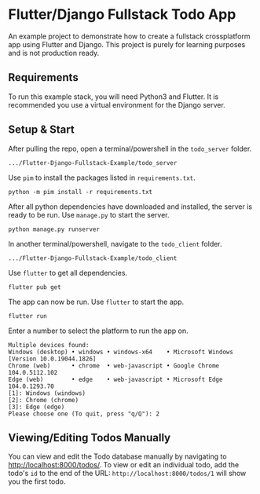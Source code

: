 # Flutter/Django Fullstack Todo App

An example project to demonstrate how to create a fullstack crossplatform app using Flutter and Django.
This project is purely for learning purposes and is not production ready.

## Requirements
To run this example stack, you will need Python3 and Flutter.
It is recommended you use a virtual environment for the Django server.
## Setup & Start
After pulling the repo, open a terminal/powershell in the `todo_server` folder.
```
.../Flutter-Django-Fullstack-Example/todo_server
```

Use `pim` to install the packages listed in `requirements.txt`.
```
python -m pim install -r requirements.txt
```

After all python dependencies have downloaded and installed, the server is ready to be run.
Use `manage.py` to start the server.
```
python manage.py runserver
```

In another terminal/powershell, navigate to the `todo_client` folder.
```
.../Flutter-Django-Fullstack-Example/todo_client
```

Use `flutter` to get all dependencies.
```
flutter pub get
```

The app can now be run. Use `flutter` to start the app.
```
flutter run
```

Enter a number to select the platform to run the app on.
```
Multiple devices found:
Windows (desktop) • windows • windows-x64    • Microsoft Windows [Version 10.0.19044.1826]
Chrome (web)      • chrome  • web-javascript • Google Chrome 104.0.5112.102
Edge (web)        • edge    • web-javascript • Microsoft Edge 104.0.1293.70
[1]: Windows (windows)
[2]: Chrome (chrome)
[3]: Edge (edge)
Please choose one (To quit, press "q/Q"): 2
```

## Viewing/Editing Todos Manually
You can view and edit the Todo database manually by navigating to [http://localhost:8000/todos/](http://localhost:8000/todos/). To view or edit an individual todo, add the todo's `id` to the end of the URL: `http://localhost:8000/todos/1` will show you the first todo.
